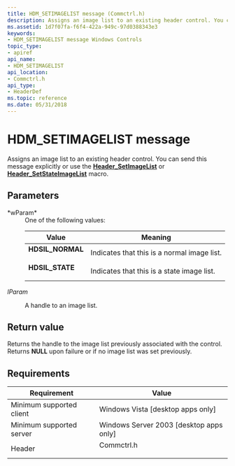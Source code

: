 ```yaml
---
title: HDM_SETIMAGELIST message (Commctrl.h)
description: Assigns an image list to an existing header control. You can send this message explicitly or use the Header\_SetImageList or Header\_SetStateImageList macro.
ms.assetid: 1d7f07fa-f6f4-422a-949c-97d0388343e3
keywords:
- HDM_SETIMAGELIST message Windows Controls
topic_type:
- apiref
api_name:
- HDM_SETIMAGELIST
api_location:
- Commctrl.h
api_type:
- HeaderDef
ms.topic: reference
ms.date: 05/31/2018
---
```


# HDM\_SETIMAGELIST message

Assigns an image list to an existing header control. You can send this message explicitly or use the [**Header\_SetImageList**](/windows/desktop/api/Commctrl/nf-commctrl-header_setimagelist) or [**Header\_SetStateImageList**](/windows/desktop/api/Commctrl/nf-commctrl-header_setstateimagelist) macro.

## Parameters

<dl> <dt>*wParam* </dt> <dd>One of the following values:

| Value                                                                                                                                                      | Meaning                                                |
|------------------------------------------------------------------------------------------------------------------------------------------------------------|--------------------------------------------------------|
| <span id="HDSIL_NORMAL"></span><span id="hdsil_normal"></span><dl> <dt>**HDSIL\_NORMAL**</dt> </dl> | Indicates that this is a normal image list.<br/> |
| <span id="HDSIL_STATE"></span><span id="hdsil_state"></span><dl> <dt>**HDSIL\_STATE**</dt> </dl>    | Indicates that this is a state image list.<br/>  |



 

</dd> <dt>

*lParam* 
</dt> <dd>

A handle to an image list.

</dd> </dl>

## Return value

Returns the handle to the image list previously associated with the control. Returns **NULL** upon failure or if no image list was set previously.

## Requirements



| Requirement | Value |
|-------------------------------------|---------------------------------------------------------------------------------------|
| Minimum supported client<br/> | Windows Vista \[desktop apps only\]<br/>                                        |
| Minimum supported server<br/> | Windows Server 2003 \[desktop apps only\]<br/>                                  |
| Header<br/>                   | <dl> <dt>Commctrl.h</dt> </dl> |



 

 





